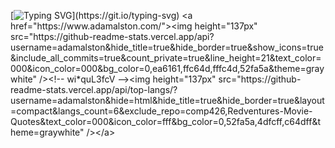 [![Typing SVG](https://readme-typing-svg.herokuapp.com?font=Fira+Code&size=40&duration=1000&pause=1000&color=006900&width=435&lines=Hi+my+name+is+Alex!%F0%9F%91%BE;I+love+to+code+Python+%F0%9F%90%8D;HI+DENIS!)](https://git.io/typing-svg)
<a href="https://www.adamalston.com/"><img height="137px" src="https://github-readme-stats.vercel.app/api?username=adamalston&hide_title=true&hide_border=true&show_icons=true&include_all_commits=true&count_private=true&line_height=21&text_color=000&icon_color=000&bg_color=0,ea6161,ffc64d,fffc4d,52fa5a&theme=graywhite" /><!-- wi*quL3fcV --><img height="137px" src="https://github-readme-stats.vercel.app/api/top-langs/?username=adamalston&hide=html&hide_title=true&hide_border=true&layout=compact&langs_count=6&exclude_repo=comp426,Redventures-Movie-Quotes&text_color=000&icon_color=fff&bg_color=0,52fa5a,4dfcff,c64dff&theme=graywhite" /></a>
